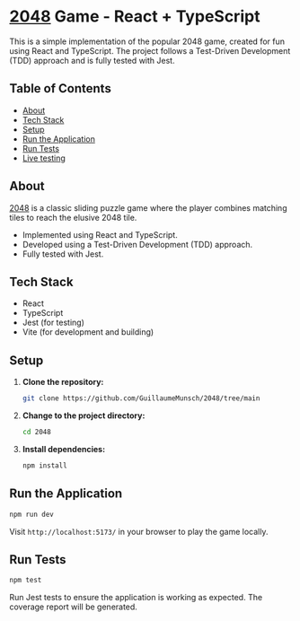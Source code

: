 # [2048](https://en.wikipedia.org/wiki/2048_(video_game)) Game - React + TypeScript

This is a simple implementation of the popular 2048 game, created for fun using React and TypeScript. The project follows a Test-Driven Development (TDD) approach and is fully tested with Jest.

## Table of Contents

- [About](#about)
- [Tech Stack](#tech-stack)
- [Setup](#setup)
- [Run the Application](#run-the-application)
- [Run Tests](#run-tests)
- [Live testing](https://guillaumemunsch.github.io/2048/index.html)

## About

[2048](https://en.wikipedia.org/wiki/2048_(video_game)) is a classic sliding puzzle game where the player combines matching tiles to reach the elusive 2048 tile.

- Implemented using React and TypeScript.
- Developed using a Test-Driven Development (TDD) approach.
- Fully tested with Jest.

## Tech Stack

- React
- TypeScript
- Jest (for testing)
- Vite (for development and building)

## Setup

1. **Clone the repository:**

   ```bash
   git clone https://github.com/GuillaumeMunsch/2048/tree/main
   ```

2. **Change to the project directory:**

   ```bash
   cd 2048
   ```

3. **Install dependencies:**

   ```bash
   npm install
   ```

## Run the Application

```bash
npm run dev
```

Visit `http://localhost:5173/` in your browser to play the game locally.

## Run Tests

```bash
npm test
```

Run Jest tests to ensure the application is working as expected. The coverage report will be generated.
